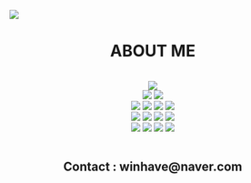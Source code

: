 <br/>
<img src="https://cdn.discordapp.com/attachments/921423896270491668/955830585501306880/-_-001.png"></img>
<h1 align="center">ABOUT ME</h1>
<br/>

<div align="center">
  <img src="https://img.shields.io/badge/FIGMA-F24E1E.svg?&style=for-the-badge&logo=Figma&logoColor=white"/>
</div>
<div align="center">
  <img src="https://img.shields.io/badge/WINDOWS-0078D6.svg?&style=for-the-badge&logo=Windows&logoColor=white"/>
  <img src="https://img.shields.io/badge/LINUX-FCC624.svg?&style=for-the-badge&logo=Linux&logoColor=black"/>
</div>
<div align="center">
  <img src="https://img.shields.io/badge/C-A8B9CC.svg?&style=for-the-badge&logo=C&logoColor=white"/>
  <img src="https://img.shields.io/badge/C++-00599C.svg?&style=for-the-badge&logo=Cplusplus&logoColor=white"/>
  <img src="https://img.shields.io/badge/C Sharp-239120.svg?&style=for-the-badge&logo=CSharp&logoColor=white"/>
  <img src="https://img.shields.io/badge/JAVA-007396.svg?&style=for-the-badge&logo=Java&logoColor=white"/>
</div>
<div align="center">
  <img src="https://img.shields.io/badge/HTML5-E34F26.svg?&style=for-the-badge&logo=HTML5&logoColor=white"/>
  <img src="https://img.shields.io/badge/CSS3-1572B6.svg?&style=for-the-badge&logo=CSS3&logoColor=white"/>
  <img src="https://img.shields.io/badge/JAVASCRIPT-F7DF1E.svg?&style=for-the-badge&logo=Javascript&logoColor=black"/>
  <img src="https://img.shields.io/badge/TYPESCRIPT-3178C6.svg?&style=for-the-badge&logo=Typescript&logoColor=white"/>
</div>
<div align="center">
  <img src="https://img.shields.io/badge/REACT-61DAFB.svg?&style=for-the-badge&logo=React&logoColor=white"/>
  <img src="https://img.shields.io/badge/REACT ROUTER-CA4245.svg?&style=for-the-badge&logo=Reactrouter&logoColor=white"/>
  <img src="https://img.shields.io/badge/REDUX-764ABC.svg?&style=for-the-badge&logo=Redux&logoColor=white"/>
  <img src="https://img.shields.io/badge/STYLED COMPONENTS-DB7093.svg?&style=for-the-badge&logo=styledcomponents&logoColor=white"/>
</div>
<br/>
<h2 align="center">Contact : winhave@naver.com</h2>
<br/>
